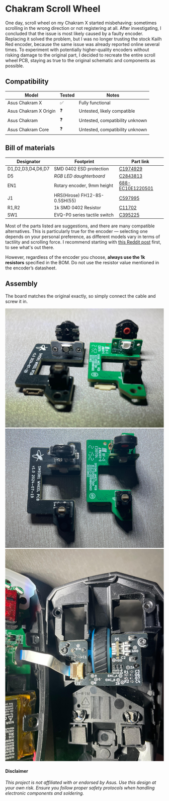 Chakram Scroll Wheel
===================

One day, scroll wheel on my Chakram X started misbehaving: sometimes scrolling in the wrong direction or not registering at all. After investigating, I concluded that the issue is most likely caused by a faulty encoder. Replacing it solved the problem, but I was no longer trusting the stock Kailh Red encoder, because the same issue was already reported online several times. To experiment with potentially higher-quality encoders without risking damage to the original part, I decided to recreate the entire scroll wheel PCB, staying as true to the original schematic and components as possible.

## Compatibility

| **Model**             | **Tested** | **Notes**                       |
| --------------------- | ---------- | ------------------------------- |
| Asus Chakram X        | ✅         | Fully functional                |
| Asus Chakram X Origin | ❓         | Untested, likely compatible     |
| Asus Chakram          | ❓         | Untested, compatibility unknown |
| Asus Chakram Core     | ❓         | Untested, compatibility unknown |

## Bill of materials

| Designator         | Footprint                     | Part link    |
|--------------------|-------------------------------|--------------|
| D1,D2,D3,D4,D6,D7  | SMD 0402 ESD protection       | [C1974929](https://www.lcsc.com/product-detail/C1974929.html )        |
| D5                 | *RGB LED daughterboard*       | [C2843813](https://www.lcsc.com/product-detail/C2843813.html)         |
| EN1                | Rotary encoder, 9mm height    | [688-EC10E1220501](https://mouser.com/ProductDetail/688-EC10E1220501) |
| J1                 | HRS(Hirose) FH12-8S-0.5SH(55) | [C597995](https://www.lcsc.com/product-detail/C597995.html)           |
| R1,R2              | 1k SMD 0402 Resistor          | [C11702](https://www.lcsc.com/product-detail/C11702.html)             |
| SW1                | EVQ-P0 series tactile switch  | [C395225](https://www.lcsc.com/product-detail/C395225.html)           |
 
Most of the parts listed are suggestions, and there are many compatible alternatives. This is particularly true for the encoder — selecting one depends on your personal preference, as different models vary in terms of tactility and scrolling force. I recommend starting with [this Reddit post](https://www.reddit.com/r/MouseReview/comments/18x4q6y/what_are_they_and_how_to_choose_mouse_encoders/) first, to see what's out there. 

However, regardless of the encoder you choose, **always use the 1k resistors** specified in the BOM. Do not use the resistor value mentioned in the encoder’s datasheet.

## Assembly

The board matches the original exactly, so simply connect the cable and screw it in.

![Side-by-side comparison](img/comparison-side.jpg)
![Top-view comparison](img/comparison-top.jpg)
![Mounted board](img/mounted.jpg)

#### Disclaimer

*This project is not affiliated with or endorsed by Asus. Use this design at your own risk. Ensure you follow proper safety protocols when handling electronic components and soldering.*